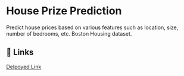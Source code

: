 
# House Prize Prediction

Predict house prices based on various features such as location, size, number of bedrooms, etc. Boston Housing dataset.


## 🔗 Links
[Delpoyed Link](https://flashingcards.github.io/House-Prize-Prediction/)

